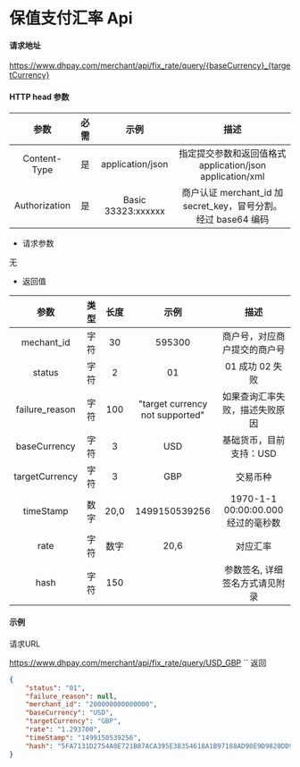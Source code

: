 # 保值支付汇率 Api

#### 请求地址

https://www.dhpay.com/merchant/api/fix_rate/query/{baseCurrency}_{targetCurrency}

#### HTTP head 参数

|      参数       |  必需  |         示例          |                    描述                    |
| :-----------: | :--: | :-----------------: | :--------------------------------------: |
| Content-Type  |  是   |  application/json   | 指定提交参数和返回值格式 application/json application/xml |
| Authorization |  是   | Basic  33323:xxxxxx | 商户认证 merchant_id 加 secret_key，冒号分割。经过 base64 编码 |

- 请求参数

无

- 返回值 

|       参数       |  类型  |  长度  |          示例           |                 描述                 |
| :------------: | :--: | :--: | :-------------------: | :--------------------------------: |
|   mechant_id   |  字符  |  30  |        595300         |           商户号，对应商户提交的商户号           |
|     status     |  字符  |  2   |          01           |     01 成功 02 失败       |
|     failure_reason     |  字符  |  100   |          "target currency not supported"           |     如果查询汇率失败，描述失败原因       |
|   baseCurrency   |  字符  |  3  |   USD   |           基础货币，目前支持：USD           |
|   targetCurrency   |  字符  |  3  |         GBP          |       交易币种        |
|   timeStamp   |  数字  |  20,0  |     1499150539256  |      1970-1-1 00:00:00.000 经过的毫秒数       |
|   rate    |  字符  |  数字  |      20,6       |            对应汇率            |
|      hash      |  字符  | 150  |                       |         参数签名,  详细签名方式请见附录          |


#### 示例
请求URL

https://www.dhpay.com/merchant/api/fix_rate/query/USD_GBP
``
返回

```json
{
    "status": "01",
    "failure_reason": null,
    "merchant_id": "200000000000000",
    "baseCurrency": "USD",
    "targetCurrency": "GBP",
	"rate": "1.293700",
    "timeStamp": "1499150539256",
    "hash": "5FA7131D2754A0E721B87ACA395E38354618A1B97188AD90E9D9820DD9B66F77"
}
```

